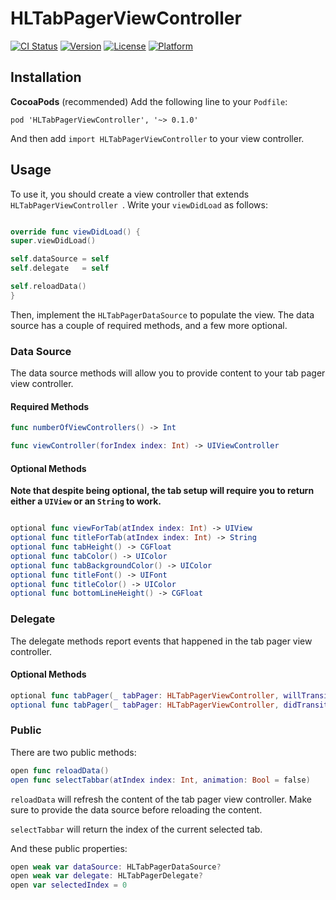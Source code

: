 # HLTabPagerViewController

[![CI Status](http://img.shields.io/travis/PandaApe/HLTabPagerViewController.svg?style=flat)](https://travis-ci.org/PandaApe/HLTabPagerViewController)
[![Version](https://img.shields.io/cocoapods/v/HLTabPagerViewController.svg?style=flat)](http://cocoapods.org/pods/HLTabPagerViewController)
[![License](https://img.shields.io/cocoapods/l/HLTabPagerViewController.svg?style=flat)](http://cocoapods.org/pods/HLTabPagerViewController)
[![Platform](https://img.shields.io/cocoapods/p/HLTabPagerViewController.svg?style=flat)](http://cocoapods.org/pods/HLTabPagerViewController)


## Installation
**CocoaPods** (recommended)
Add the following line to your `Podfile`:

`pod 'HLTabPagerViewController', '~> 0.1.0'`

And then add `import HLTabPagerViewController` to your view controller.

## Usage
To use it, you should create a view controller that extends `HLTabPagerViewController `. Write your `viewDidLoad` as follows:

```swift

override func viewDidLoad() {
super.viewDidLoad()

self.dataSource = self
self.delegate 	= self

self.reloadData()   
}

```

Then, implement the `HLTabPagerDataSource` to populate the view.
The data source has a couple of required methods, and a few more optional.

### Data Source
The data source methods will allow you to provide content to your tab pager view controller.

#### Required Methods
```swift
func numberOfViewControllers() -> Int

func viewController(forIndex index: Int) -> UIViewController

```

#### Optional Methods
**Note that despite being optional, the tab setup will require you to return either a `UIView` or an `String` to work.**

```swift

optional func viewForTab(atIndex index: Int) -> UIView
optional func titleForTab(atIndex index: Int) -> String
optional func tabHeight() -> CGFloat
optional func tabColor() -> UIColor
optional func tabBackgroundColor() -> UIColor
optional func titleFont() -> UIFont
optional func titleColor() -> UIColor
optional func bottomLineHeight() -> CGFloat

```

### Delegate
The delegate methods report events that happened in the tab pager view controller.

#### Optional Methods
```swift
optional func tabPager(_ tabPager: HLTabPagerViewController, willTransitionToTab atIndex: Int)
optional func tabPager(_ tabPager: HLTabPagerViewController, didTransitionToTab atIndex: Int)
```

### Public
There are two public methods:

```swift
open func reloadData()
open func selectTabbar(atIndex index: Int, animation: Bool = false) 
```

`reloadData` will refresh the content of the tab pager view controller. Make sure to provide the data source before reloading the content.

`selectTabbar` will return the index of the current selected tab.

And these public properties:

```swift
open weak var dataSource: HLTabPagerDataSource?
open weak var delegate: HLTabPagerDelegate?
open var selectedIndex = 0

```

